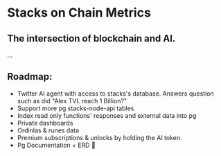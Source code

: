 # Stacks on Chain Metrics

## The intersection of blockchain and AI.

...

## Roadmap:

- Twitter AI agent with access to stacks's database. Answers question such as did "Alex TVL reach 1 Billion?"
- Support more pg stacks-node-api tables
- Index read only functions' responses and external data into pg
- Private dashboards
- Ordinlas & runes data
- Premium subscriptions & unlocks by holding the AI token.
- Pg Documentation + ERD 🥲
